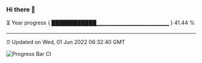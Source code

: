 ### Hi there 👋

⏳ Year progress { ████████████▁▁▁▁▁▁▁▁▁▁▁▁▁▁▁▁▁▁ } 41.44 %

---

⏰ Updated on Wed, 01 Jun 2022 06:32:40 GMT

![Progress Bar CI](https://github.com/ZhaoGui/ZhaoGui/workflows/Progress%20Bar%20CI/badge.svg)
